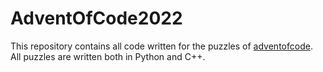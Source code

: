 # AdventOfCode2022
This repository contains all code written for the puzzles of [adventofcode](https://adventofcode.com/). All puzzles are written both in Python and C++.
